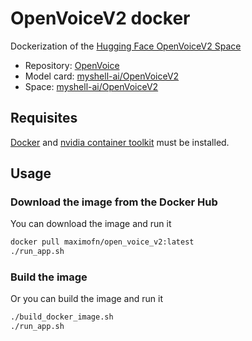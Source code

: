 # OpenVoiceV2 docker

Dockerization of the [Hugging Face OpenVoiceV2 Space](https://huggingface.co/spaces/myshell-ai/OpenVoiceV2)

 * Repository: [OpenVoice](https://github.com/myshell-ai/OpenVoice)
 * Model card: [myshell-ai/OpenVoiceV2](https://huggingface.co/myshell-ai/OpenVoiceV2)
 * Space: [myshell-ai/OpenVoiceV2](https://huggingface.co/spaces/myshell-ai/OpenVoiceV2)

## Requisites

[Docker](https://docs.docker.com/desktop/) and [nvidia container toolkit](https://docs.nvidia.com/datacenter/cloud-native/container-toolkit/latest/install-guide.html) must be installed.

## Usage

### Download the image from the Docker Hub

You can download the image and run it

```bash
docker pull maximofn/open_voice_v2:latest
./run_app.sh
```

### Build the image

Or you can build the image and run it

```bash
./build_docker_image.sh
./run_app.sh
```